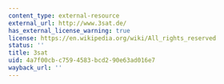 ```yaml
---
content_type: external-resource
external_url: http://www.3sat.de/
has_external_license_warning: true
license: https://en.wikipedia.org/wiki/All_rights_reserved
status: ''
title: 3sat
uid: 4a7f00cb-c759-4583-bcd2-90e63ad016e7
wayback_url: ''
---
```

